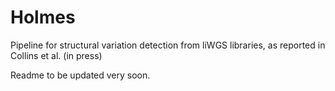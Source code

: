 # Holmes
Pipeline for structural variation detection from liWGS libraries, as reported in Collins et al. (in press)

Readme to be updated very soon.
